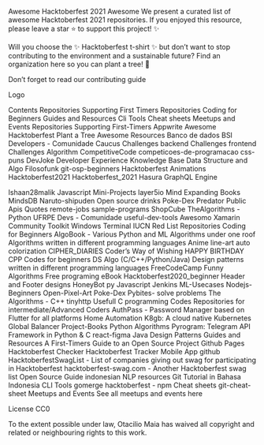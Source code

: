 Awesome Hacktoberfest 2021 Awesome
We present a curated list of awesome Hacktoberfest 2021 repositories. If you enjoyed this resource, please leave a star :star: to support this project! :sparkles:

Will you choose the ✨ Hacktoberfest t-shirt ✨ but don’t want to stop contributing to the environment and a sustainable future? Find an organization here so you can plant a tree! 🌱

Don’t forget to read our contributing guide

Logo

Contents
Repositories Supporting First Timers
Repositories Coding for Beginners
Guides and Resources
Cli Tools
Cheat sheets
Meetups and Events
Repositories Supporting First-Timers
Appwrite
Awesome Hacktoberfest Plant a Tree
Awesome Resources
Banco de dados
BSI Developers - Comunidade
Caucus
Challenges backend
Challenges frontend
Challenges Algorithm
CompetitiveCode
competicoes-de-programacao
css-puns
DevJoke
Developer Experience Knowledge Base
Data Structure and Algo
Filosofunk
git-osp-beginners
Hacktoberfest Animations
Hacktoberfest2021
Hacktoberfest_2021
Hasura GraphQL Engine

Ishaan28malik
Javascript Mini-Projects
layer5io
Mind Expanding Books
MindsDB
Naruto-shipuden
Open source drinks
Poke-Dex
Predator
Public Apis
Quotes
remote-jobs
sample-programs
ShopCube
TheAlgorithms - Python
UFRPE Devs - Comunidade
useful-dev-tools
Awesomo
Xamarin Community Toolkit
Windows Terminal
IUCN Red List
Repositories Coding for Beginners
AlgoBook - Various Python and ML Algorithms under one roof
Algorithms written in different programming languages
Anime line-art auto colorization
CIPHER_DIARIES
Coder’s Way of Wishing HAPPY BIRTHDAY
CPP Codes for beginners
DS Algo (C/C++/Python/Java)
Design patterns written in different programming languages
FreeCodeCamp
Funny Algorithms
Free programing eBook
Hacktoberfest2020_beginner
Header and Footer designs
HoneyBot py
Javascript
Jenkins
ML-Usecases
Nodejs-Beginners
Open-Pixel-Art
Poke-Dex
Pybites- solve problems
The Algorithms - C++
tinyhttp
Usefull C programming Codes
Repositories for intermediate/Advanced Coders
AuthPass - Password Manager based on Flutter for all platforms
Home Automation
K8gb: A cloud native Kubernetes Global Balancer
Project-Books
Python Algorithms
Pyrogram: Telegram API Framework in Python & C
react-figma
Java Design Patterns
Guides and Resources
A First-Timers Guide to an Open Source Project
Github Pages
Hacktoberfest Checker
Hacktoberfest Tracker Mobile App github
HacktoberfestSwagList - List of companies giving out swag for participating in Hacktoberfest
hacktoberfest-swag.com - Another Hacktoberfest swag list
Open Source Guide
indonesian NLP resources
Git Tutorial in Bahasa Indonesia
CLI Tools
gomerge
hacktoberfest - npm
Cheat sheets
git-cheat-sheet
Meetups and Events
See all meetups and events here

License
CC0

To the extent possible under law, Otacilio Maia has waived all copyright and related or neighbouring rights to this work.
